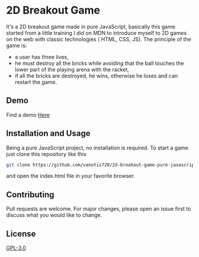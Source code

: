 # 2D Breakout Game

It's a 2D breakout game made in pure JavaScript, basically this game started from a little training I did on MDN to introduce myself to 2D games on the web with classic technologies ( HTML, CSS, JS).
The principle of the game is:

- a user has three lives,
- he must destroy all the bricks while avoiding that the ball touches the lower part of the playing arena with the racket,
- if all the bricks are destroyed, he wins, otherwise he loses and can restart the game.

## Demo

Find a demo [Here](https://vanotis720.github.io/2d-breakout-game-pure-javascript/)

## Installation and Usage

Being a pure JavaScript project, no installation is required. To start a game just clone this repository like this

```bash
git clone https://github.com/vanotis720/2d-breakout-game-pure-javascript.git
```

and open the index.html file in your favorite browser.

## Contributing

Pull requests are welcome. For major changes, please open an issue first to discuss what you would like to change.

## License

[GPL-3.0](https://choosealicense.com/licenses/gpl-3.0/)
